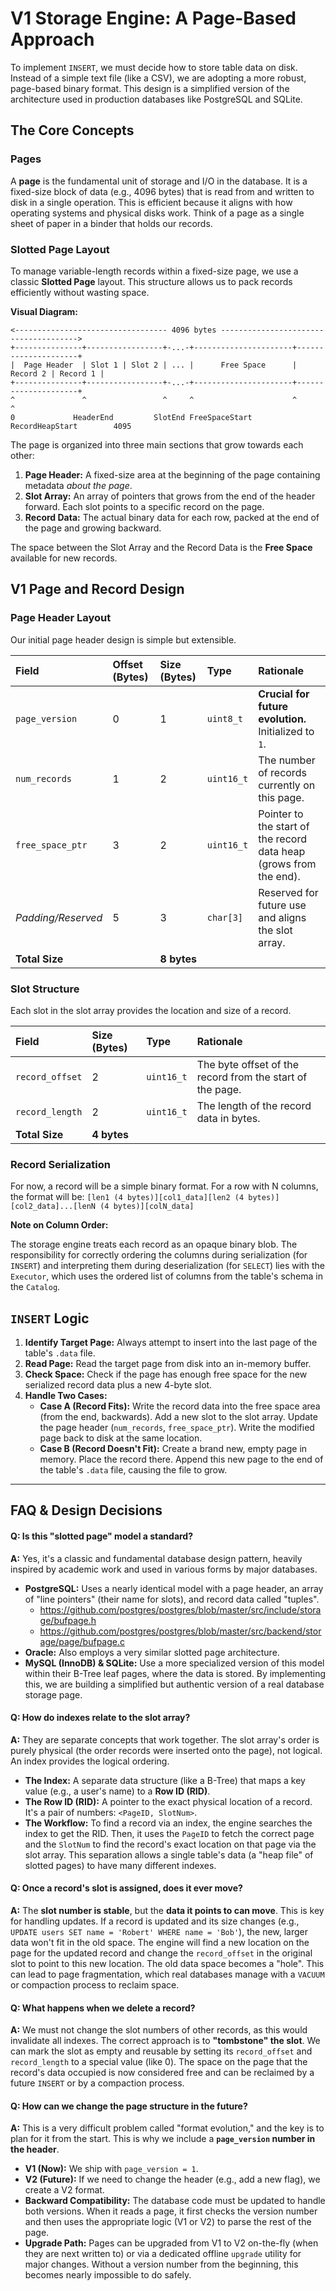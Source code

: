 # V1 Storage Engine: A Page-Based Approach

To implement `INSERT`, we must decide how to store table data on disk. Instead of a simple text file (like a CSV), we are adopting a more robust, page-based binary format. This design is a simplified version of the architecture used in production databases like PostgreSQL and SQLite.

## The Core Concepts

### Pages
A **page** is the fundamental unit of storage and I/O in the database. It is a fixed-size block of data (e.g., 4096 bytes) that is read from and written to disk in a single operation. This is efficient because it aligns with how operating systems and physical disks work. Think of a page as a single sheet of paper in a binder that holds our records.

### Slotted Page Layout
To manage variable-length records within a fixed-size page, we use a classic **Slotted Page** layout. This structure allows us to pack records efficiently without wasting space.

**Visual Diagram:**
```
<---------------------------------- 4096 bytes -------------------------------------->
+---------------+-----------------+-...-+----------------------+---------------------+
|  Page Header  | Slot 1 | Slot 2 | ... |      Free Space      | Record 2 | Record 1 |
+---------------+-----------------+-...-+----------------------+---------------------+
^               ^                 ^     ^                      ^                     ^
0             HeaderEnd         SlotEnd FreeSpaceStart       RecordHeapStart        4095
```

The page is organized into three main sections that grow towards each other:
1.  **Page Header:** A fixed-size area at the beginning of the page containing metadata *about the page*.
2.  **Slot Array:** An array of pointers that grows from the end of the header forward. Each slot points to a specific record on the page.
3.  **Record Data:** The actual binary data for each row, packed at the end of the page and growing backward.

The space between the Slot Array and the Record Data is the **Free Space** available for new records.

## V1 Page and Record Design

### Page Header Layout
Our initial page header design is simple but extensible.

| Field | Offset (Bytes) | Size (Bytes) | Type | Rationale |
| :--- | :--- | :--- | :--- | :--- |
| `page_version` | 0 | 1 | `uint8_t` | **Crucial for future evolution.** Initialized to `1`. |
| `num_records` | 1 | 2 | `uint16_t` | The number of records currently on this page. |
| `free_space_ptr`| 3 | 2 | `uint16_t` | Pointer to the start of the record data heap (grows from the end). |
| *Padding/Reserved*| 5 | 3 | `char[3]` | Reserved for future use and aligns the slot array. |
| **Total Size** | | **8 bytes** | | |

### Slot Structure
Each slot in the slot array provides the location and size of a record.

| Field | Size (Bytes) | Type | Rationale |
| :--- | :--- | :--- | :--- |
| `record_offset` | 2 | `uint16_t` | The byte offset of the record from the start of the page. |
| `record_length` | 2 | `uint16_t` | The length of the record data in bytes. |
| **Total Size** | **4 bytes** | | |

### Record Serialization
For now, a record will be a simple binary format. For a row with N columns, the format will be:
`[len1 (4 bytes)][col1_data][len2 (4 bytes)][col2_data]...[lenN (4 bytes)][colN_data]`

**Note on Column Order:** 

The storage engine treats each record as an opaque binary blob. 
The responsibility for correctly ordering the columns during serialization (for `INSERT`) and interpreting them during deserialization (for `SELECT`) lies with the `Executor`, which uses the ordered list of columns from the table's schema in the `Catalog`.

## `INSERT` Logic
1.  **Identify Target Page:** Always attempt to insert into the last page of the table's `.data` file.
2.  **Read Page:** Read the target page from disk into an in-memory buffer.
3.  **Check Space:** Check if the page has enough free space for the new serialized record data plus a new 4-byte slot.
4.  **Handle Two Cases:**
    *   **Case A (Record Fits):** Write the record data into the free space area (from the end, backwards). Add a new slot to the slot array. Update the page header (`num_records`, `free_space_ptr`). Write the modified page back to disk at the same location.
    *   **Case B (Record Doesn't Fit):** Create a brand new, empty page in memory. Place the record there. Append this new page to the end of the table's `.data` file, causing the file to grow.

---

## FAQ & Design Decisions

#### Q: Is this "slotted page" model a standard?
**A:** Yes, it's a classic and fundamental database design pattern, heavily inspired by academic work and used in various forms by major databases.
*   **PostgreSQL:** Uses a nearly identical model with a page header, an array of "line pointers" (their name for slots), and record data called "tuples".
      * https://github.com/postgres/postgres/blob/master/src/include/storage/bufpage.h
      * https://github.com/postgres/postgres/blob/master/src/backend/storage/page/bufpage.c
*   **Oracle:** Also employs a very similar slotted page architecture.
*   **MySQL (InnoDB) & SQLite:** Use a more specialized version of this model within their B-Tree leaf pages, where the data is stored.
By implementing this, we are building a simplified but authentic version of a real database storage page.

#### Q: How do indexes relate to the slot array?
**A:** They are separate concepts that work together. The slot array's order is purely physical (the order records were inserted onto the page), not logical. An index provides the logical ordering.
*   **The Index:** A separate data structure (like a B-Tree) that maps a key value (e.g., a user's name) to a **Row ID (RID)**.
*   **The Row ID (RID):** A pointer to the exact physical location of a record. It's a pair of numbers: `<PageID, SlotNum>`.
*   **The Workflow:** To find a record via an index, the engine searches the index to get the RID. Then, it uses the `PageID` to fetch the correct page and the `SlotNum` to find the record's exact location on that page via the slot array. This separation allows a single table's data (a "heap file" of slotted pages) to have many different indexes.

#### Q: Once a record's slot is assigned, does it ever move?
**A:** The **slot number is stable**, but the **data it points to can move**. This is key for handling updates. If a record is updated and its size changes (e.g., `UPDATE users SET name = 'Robert' WHERE name = 'Bob'`), the new, larger data won't fit in the old space. The engine will find a new location on the page for the updated record and change the `record_offset` in the original slot to point to this new location. The old data space becomes a "hole". This can lead to page fragmentation, which real databases manage with a `VACUUM` or compaction process to reclaim space.

#### Q: What happens when we delete a record?
**A:** We must not change the slot numbers of other records, as this would invalidate all indexes. The correct approach is to **"tombstone" the slot**. We can mark the slot as empty and reusable by setting its `record_offset` and `record_length` to a special value (like 0). The space on the page that the record's data occupied is now considered free and can be reclaimed by a future `INSERT` or by a compaction process.

#### Q: How can we change the page structure in the future?
**A:** This is a very difficult problem called "format evolution," and the key is to plan for it from the start. This is why we include a **`page_version` number in the header**.
*   **V1 (Now):** We ship with `page_version = 1`.
*   **V2 (Future):** If we need to change the header (e.g., add a new flag), we create a V2 format.
*   **Backward Compatibility:** The database code must be updated to handle both versions. When it reads a page, it first checks the version number and then uses the appropriate logic (V1 or V2) to parse the rest of the page.
*   **Upgrade Path:** Pages can be upgraded from V1 to V2 on-the-fly (when they are next written to) or via a dedicated offline `upgrade` utility for major changes. Without a version number from the beginning, this becomes nearly impossible to do safely.